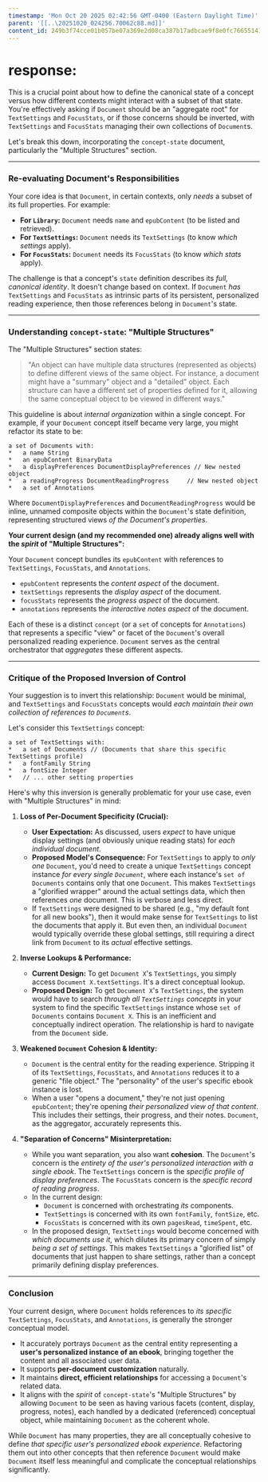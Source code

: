 ```yaml
---
timestamp: 'Mon Oct 20 2025 02:42:56 GMT-0400 (Eastern Daylight Time)'
parent: '[[..\20251020_024256.70062c88.md]]'
content_id: 249b3f74cce01b057be07a369e2d08ca387b17adbcae9f8e0fc76655141ed9b1
---
```


# response:

This is a crucial point about how to define the canonical state of a concept versus how different contexts might interact with a subset of that state. You're effectively asking if `Document` should be an "aggregate root" for `TextSettings` and `FocusStats`, or if those concerns should be inverted, with `TextSettings` and `FocusStats` managing their own collections of `Document`s.

Let's break this down, incorporating the `concept-state` document, particularly the "Multiple Structures" section.

***

### Re-evaluating Document's Responsibilities

Your core idea is that `Document`, in certain contexts, only *needs* a subset of its full properties. For example:

* **For `Library`:** `Document` needs `name` and `epubContent` (to be listed and retrieved).
* **For `TextSettings`:** `Document` needs its `TextSettings` (to know *which settings* apply).
* **For `FocusStats`:** `Document` needs its `FocusStats` (to know *which stats* apply).

The challenge is that a concept's `state` definition describes its *full, canonical identity*. It doesn't change based on context. If `Document` *has* `TextSettings` and `FocusStats` as intrinsic parts of its persistent, personalized reading experience, then those references belong in `Document`'s state.

***

### Understanding `concept-state`: "Multiple Structures"

The "Multiple Structures" section states:

> "An object can have multiple data structures (represented as objects) to define different views of the same object. For instance, a document might have a "summary" object and a "detailed" object. Each structure can have a different set of properties defined for it, allowing the same conceptual object to be viewed in different ways."

This guideline is about *internal organization* within a single concept. For example, if your `Document` concept itself became very large, you might refactor its state to be:

```
a set of Documents with:
*   a name String
*   an epubContent BinaryData
*   a displayPreferences DocumentDisplayPreferences // New nested object
*   a readingProgress DocumentReadingProgress     // New nested object
*   a set of Annotations
```

Where `DocumentDisplayPreferences` and `DocumentReadingProgress` would be inline, unnamed composite objects within the `Document`'s state definition, representing structured views *of the Document's properties*.

**Your current design (and my recommended one) already aligns well with the *spirit* of "Multiple Structures":**

Your `Document` concept bundles its `epubContent` with references to `TextSettings`, `FocusStats`, and `Annotations`.

* `epubContent` represents the *content aspect* of the document.
* `textSettings` represents the *display aspect* of the document.
* `focusStats` represents the *progress aspect* of the document.
* `annotations` represents the *interactive notes aspect* of the document.

Each of these is a distinct `concept` (or a `set` of concepts for `Annotations`) that represents a specific "view" or facet of the `Document`'s overall personalized reading experience. `Document` serves as the central orchestrator that *aggregates* these different aspects.

***

### Critique of the Proposed Inversion of Control

Your suggestion is to invert this relationship: `Document` would be minimal, and `TextSettings` and `FocusStats` concepts would *each maintain their own collection of references to `Document`s*.

Let's consider this `TextSettings` concept:

```
a set of TextSettings with:
*   a set of Documents // (Documents that share this specific TextSettings profile)
*   a fontFamily String
*   a fontSize Integer
*   // ... other setting properties
```

Here's why this inversion is generally problematic for your use case, even with "Multiple Structures" in mind:

1. **Loss of Per-Document Specificity (Crucial):**
   * **User Expectation:** As discussed, users *expect* to have unique display settings (and obviously unique reading stats) for *each individual document*.
   * **Proposed Model's Consequence:** For `TextSettings` to apply to *only one* `Document`, you'd need to create a unique `TextSettings` concept instance *for every single `Document`*, where each instance's `set of Documents` contains only that one `Document`. This makes `TextSettings` a "glorified wrapper" around the actual settings data, which then references *one* document. This is verbose and less direct.
   * If `TextSettings` were designed to be shared (e.g., "my default font for all new books"), then it would make sense for `TextSettings` to list the documents that apply it. But even then, an individual `Document` would typically override these global settings, still requiring a direct link from `Document` to its *actual* effective settings.

2. **Inverse Lookups & Performance:**
   * **Current Design:** To get `Document X`'s `TextSettings`, you simply access `Document X.textSettings`. It's a direct conceptual lookup.
   * **Proposed Design:** To get `Document X`'s `TextSettings`, the system would have to search *through all `TextSettings` concepts* in your system to find the specific `TextSettings` instance whose `set of Documents` contains `Document X`. This is an inefficient and conceptually indirect operation. The relationship is hard to navigate from the `Document` side.

3. **Weakened `Document` Cohesion & Identity:**
   * `Document` is the central entity for the reading experience. Stripping it of its `TextSettings`, `FocusStats`, and `Annotations` reduces it to a generic "file object." The "personality" of the user's specific ebook instance is lost.
   * When a user "opens a document," they're not just opening `epubContent`; they're opening *their personalized view of that content*. This includes their settings, their progress, and their notes. `Document`, as the aggregator, accurately represents this.

4. **"Separation of Concerns" Misinterpretation:**
   * While you want separation, you also want **cohesion**. The `Document`'s concern is the *entirety of the user's personalized interaction with a single ebook*. The `TextSettings` concern is the *specific profile of display preferences*. The `FocusStats` concern is the *specific record of reading progress*.
   * In the current design:
     * `Document` is concerned with orchestrating *its* components.
     * `TextSettings` is concerned with its own `fontFamily`, `fontSize`, etc.
     * `FocusStats` is concerned with its own `pagesRead`, `timeSpent`, etc.
   * In the proposed design, `TextSettings` would become concerned with *which documents use it*, which dilutes its primary concern of simply *being a set of settings*. This makes `TextSettings` a "glorified list" of documents that just happen to share settings, rather than a concept primarily defining display preferences.

***

### Conclusion

Your current design, where `Document` holds references to *its specific* `TextSettings`, `FocusStats`, and `Annotations`, is generally the stronger conceptual model.

* It accurately portrays `Document` as the central entity representing a **user's personalized instance of an ebook**, bringing together the content and all associated user data.
* It supports **per-document customization** naturally.
* It maintains **direct, efficient relationships** for accessing a `Document`'s related data.
* It aligns with the *spirit* of `concept-state`'s "Multiple Structures" by allowing `Document` to be seen as having various facets (content, display, progress, notes), each handled by a dedicated (referenced) conceptual object, while maintaining `Document` as the coherent whole.

While `Document` has many properties, they are all conceptually cohesive to define *that specific user's personalized ebook experience*. Refactoring them out into other concepts that then reference `Document` would make `Document` itself less meaningful and complicate the conceptual relationships significantly.
